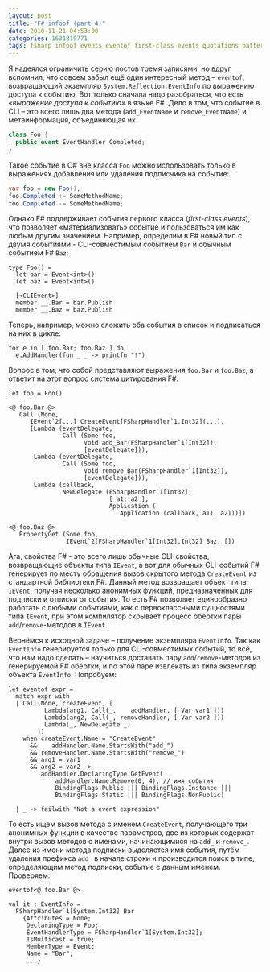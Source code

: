 ```yaml
---
layout: post
title: "F# infoof (part 4)"
date: 2010-11-21 04:53:00
categories: 1631819771
tags: fsharp infoof events eventof first-class events quotations pattern-matching
---
```

Я надеялся ограничить серию постов тремя записями, но вдруг вспомнил, что совсем забыл ещё один интересный метод – `eventof`, возвращающий экземпляр `System.Reflection.EventInfo` по выражению доступа к событию. Вот только сначала надо разобраться, что есть *«выражение доступа к событию»* в языке F#. Дело в том, что событие в CLI – это всего лишь два метода (`add_EventName` и `remove_EventName`) и метаинформация, объединяющая их.

```c#
class Foo {
  public event EventHandler Completed;
}
```

Такое событие в C# вне класса `Foo` можно использовать только в выражениях добавления или удаления подписчика на событие:

```c#
var foo = new Foo();
foo.Completed += SomeMethodName;
foo.Completed -= SomeMethodName;
```

Однако F# поддерживает события первого класса (*first-class events*), что позволяет «материализовать» событие и пользоваться им как любым другим значением. Например, определим в F# новый тип с двумя событиями - CLI-совместимым событием `Bar` и обычным событием F# `Baz`:

```f#
type Foo() =
  let bar = Event<int>()
  let baz = Event<int>()

  [<CLIEvent>]
  member __.Bar = bar.Publish
  member __.Baz = baz.Publish
```

Теперь, например, можно сложить оба события в список и подписаться на них в цикле:

```f#
for e in [ foo.Bar; foo.Baz ] do
  e.AddHandler(fun _ _ -> printfn "!")
```

Вопрос в том, что собой представляют выражения `foo.Bar` и `foo.Baz`, а ответит на этот вопрос система цитирования F#:

```f#
let foo = Foo()

<@ foo.Bar @>
   Call (None,
      IEvent`2[...] CreateEvent[FSharpHandler`1,Int32](...),
      [Lambda (eventDelegate,
               Call (Some foo,
                     Void add_Bar(FSharpHandler`1[Int32]),
                     [eventDelegate])),
       Lambda (eventDelegate,
               Call (Some foo,
                     Void remove_Bar(FSharpHandler`1[Int32]),
                     [eventDelegate])),
       Lambda (callback,
               NewDelegate (FSharpHandler`1[Int32],
                            [ a1; a2 ],
                            Application (
                               Application (callback, a1), a2)))])

<@ foo.Baz @>
   PropertyGet (Some foo,
                IEvent`2[FSharpHandler`1[Int32],Int32] Baz, [])
```

Ага, свойства F# - это всего лишь обычные CLI-свойства, возвращающие объекты типа `IEvent`, а вот для обычных CLI-событий F# генерирует по месту обращения вызов скрытого метода `CreateEvent` из стандартной библиотеки F#. Данный метод возвращает объект типа `IEvent`, получая несколько анонимных функций, предназначенных для подписки и отписки от события. То есть F# позволяет единообразно работать с любыми событиями, как с первоклассными сущностями типа `IEvent`, при этом компилятор скрывает процесс обёртки пары `add`/`remove`-методов в `IEvent`.

Вернёмся к исходной задаче – получение экземпляра `EventInfo`. Так как `EventInfo` генерируется только для CLI-совместимых событий, то всё, что нам надо сделать – научиться доставать пару `add`/`remove`-методов из генерируемой F# обёртки, и по этой паре извлекать из типа экземпляр объекта `EventInfo`. Попробуем:

```f#
let eventof expr =
  match expr with
  | Call(None, createEvent, [
          Lambda(arg1, Call(_,    addHandler, [ Var var1 ]))
          Lambda(arg2, Call(_, removeHandler, [ Var var2 ]))
          Lambda(_, NewDelegate _)
        ])
    when createEvent.Name = "CreateEvent"
      &&    addHandler.Name.StartsWith("add_")
      && removeHandler.Name.StartsWith("remove_")
      && arg1 = var1
      && arg2 = var2 ->
         addHandler.DeclaringType.GetEvent(
             addHandler.Name.Remove(0, 4), // имя события
             BindingFlags.Public ||| BindingFlags.Instance |||
             BindingFlags.Static ||| BindingFlags.NonPublic)

  | _ -> failwith "Not a event expression"
```

То есть ищем вызов метода с именем `CreateEvent`, получающего три анонимных функции в качестве параметров, две из которых содержат внутри вызов методов с именами, начинающимися на `add_` и `remove_`. Далее из имени метода подписки выделяется имя события, путём удаления префикса `add_` в начале строки и производится поиск в типе, определяющим метод подписки, событие с данным именем. Проверяем:

```f#
eventof<@ foo.Bar @>

val it : EventInfo =
  FSharpHandler`1[System.Int32] Bar
    {Attributes = None;
     DeclaringType = Foo;
     EventHandlerType = FSharpHandler`1[System.Int32];
     IsMulticast = true;
     MemberType = Event;
     Name = "Bar";
     ...}
```